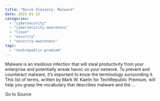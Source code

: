 ```yaml
---
title: "Quick Glossary: Malware"
date: 2025-01-15
categories: 
  - "cybersecurity"
  - "cybersecurity-awareness"
  - "linux"
  - "security"
  - "security-awareness"
tags: 
  - "techrepublic-premium"
---
```


Malware is an insidious infection that will steal productivity from your enterprise and potentially wreak havoc on your network. To prevent and counteract malware, it’s important to know the terminology surrounding it. This list of terms, written by Mark W. Kaelin for TechRepublic Premium, will help you grasp the vocabulary that describes malware and the ...

Go to Source
